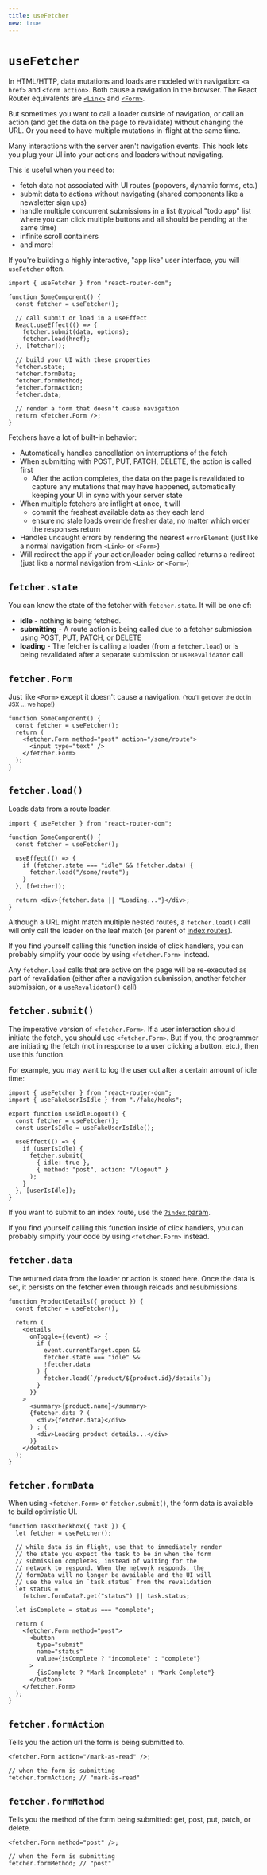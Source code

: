 ```yaml
---
title: useFetcher
new: true
---
```


# `useFetcher`

In HTML/HTTP, data mutations and loads are modeled with navigation: `<a href>` and `<form action>`. Both cause a navigation in the browser. The React Router equivalents are [`<Link>`][link] and [`<Form>`][form].

But sometimes you want to call a loader outside of navigation, or call an action (and get the data on the page to revalidate) without changing the URL. Or you need to have multiple mutations in-flight at the same time.

Many interactions with the server aren't navigation events. This hook lets you plug your UI into your actions and loaders without navigating.

This is useful when you need to:

- fetch data not associated with UI routes (popovers, dynamic forms, etc.)
- submit data to actions without navigating (shared components like a newsletter sign ups)
- handle multiple concurrent submissions in a list (typical "todo app" list where you can click multiple buttons and all should be pending at the same time)
- infinite scroll containers
- and more!

If you're building a highly interactive, "app like" user interface, you will `useFetcher` often.

```tsx
import { useFetcher } from "react-router-dom";

function SomeComponent() {
  const fetcher = useFetcher();

  // call submit or load in a useEffect
  React.useEffect(() => {
    fetcher.submit(data, options);
    fetcher.load(href);
  }, [fetcher]);

  // build your UI with these properties
  fetcher.state;
  fetcher.formData;
  fetcher.formMethod;
  fetcher.formAction;
  fetcher.data;

  // render a form that doesn't cause navigation
  return <fetcher.Form />;
}
```

Fetchers have a lot of built-in behavior:

- Automatically handles cancellation on interruptions of the fetch
- When submitting with POST, PUT, PATCH, DELETE, the action is called first
  - After the action completes, the data on the page is revalidated to capture any mutations that may have happened, automatically keeping your UI in sync with your server state
- When multiple fetchers are inflight at once, it will
  - commit the freshest available data as they each land
  - ensure no stale loads override fresher data, no matter which order the responses return
- Handles uncaught errors by rendering the nearest `errorElement` (just like a normal navigation from `<Link>` or `<Form>`)
- Will redirect the app if your action/loader being called returns a redirect (just like a normal navigation from `<Link>` or `<Form>`)

## `fetcher.state`

You can know the state of the fetcher with `fetcher.state`. It will be one of:

- **idle** - nothing is being fetched.
- **submitting** - A route action is being called due to a fetcher submission using POST, PUT, PATCH, or DELETE
- **loading** - The fetcher is calling a loader (from a `fetcher.load`) or is being revalidated after a separate submission or `useRevalidator` call

## `fetcher.Form`

Just like `<Form>` except it doesn't cause a navigation. <small>(You'll get over the dot in JSX ... we hope!)</small>

```tsx
function SomeComponent() {
  const fetcher = useFetcher();
  return (
    <fetcher.Form method="post" action="/some/route">
      <input type="text" />
    </fetcher.Form>
  );
}
```

## `fetcher.load()`

Loads data from a route loader.

```tsx lines=[8]
import { useFetcher } from "react-router-dom";

function SomeComponent() {
  const fetcher = useFetcher();

  useEffect(() => {
    if (fetcher.state === "idle" && !fetcher.data) {
      fetcher.load("/some/route");
    }
  }, [fetcher]);

  return <div>{fetcher.data || "Loading..."}</div>;
}
```

Although a URL might match multiple nested routes, a `fetcher.load()` call will only call the loader on the leaf match (or parent of [index routes][indexsearchparam]).

If you find yourself calling this function inside of click handlers, you can probably simplify your code by using `<fetcher.Form>` instead.

<docs-info>Any `fetcher.load` calls that are active on the page will be re-executed as part of revalidation (either after a navigation submission, another fetcher submission, or a `useRevalidator()` call)</docs-info>

## `fetcher.submit()`

The imperative version of `<fetcher.Form>`. If a user interaction should initiate the fetch, you should use `<fetcher.Form>`. But if you, the programmer are initiating the fetch (not in response to a user clicking a button, etc.), then use this function.

For example, you may want to log the user out after a certain amount of idle time:

```tsx lines=[1,5,10-13]
import { useFetcher } from "react-router-dom";
import { useFakeUserIsIdle } from "./fake/hooks";

export function useIdleLogout() {
  const fetcher = useFetcher();
  const userIsIdle = useFakeUserIsIdle();

  useEffect(() => {
    if (userIsIdle) {
      fetcher.submit(
        { idle: true },
        { method: "post", action: "/logout" }
      );
    }
  }, [userIsIdle]);
}
```

If you want to submit to an index route, use the [`?index` param][indexsearchparam].

If you find yourself calling this function inside of click handlers, you can probably simplify your code by using `<fetcher.Form>` instead.

## `fetcher.data`

The returned data from the loader or action is stored here. Once the data is set, it persists on the fetcher even through reloads and resubmissions.

```tsx
function ProductDetails({ product }) {
  const fetcher = useFetcher();

  return (
    <details
      onToggle={(event) => {
        if (
          event.currentTarget.open &&
          fetcher.state === "idle" &&
          !fetcher.data
        ) {
          fetcher.load(`/product/${product.id}/details`);
        }
      }}
    >
      <summary>{product.name}</summary>
      {fetcher.data ? (
        <div>{fetcher.data}</div>
      ) : (
        <div>Loading product details...</div>
      )}
    </details>
  );
}
```

## `fetcher.formData`

When using `<fetcher.Form>` or `fetcher.submit()`, the form data is available to build optimistic UI.

```tsx
function TaskCheckbox({ task }) {
  let fetcher = useFetcher();

  // while data is in flight, use that to immediately render
  // the state you expect the task to be in when the form
  // submission completes, instead of waiting for the
  // network to respond. When the network responds, the
  // formData will no longer be available and the UI will
  // use the value in `task.status` from the revalidation
  let status =
    fetcher.formData?.get("status") || task.status;

  let isComplete = status === "complete";

  return (
    <fetcher.Form method="post">
      <button
        type="submit"
        name="status"
        value={isComplete ? "incomplete" : "complete"}
      >
        {isComplete ? "Mark Incomplete" : "Mark Complete"}
      </button>
    </fetcher.Form>
  );
}
```

## `fetcher.formAction`

Tells you the action url the form is being submitted to.

```tsx
<fetcher.Form action="/mark-as-read" />;

// when the form is submitting
fetcher.formAction; // "mark-as-read"
```

## `fetcher.formMethod`

Tells you the method of the form being submitted: get, post, put, patch, or delete.

```tsx
<fetcher.Form method="post" />;

// when the form is submitting
fetcher.formMethod; // "post"
```

[indexsearchparam]: ../guides/index-search-param
[link]: ../components/link
[form]: ../components/form
